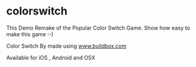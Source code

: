 # colorswitch
This Demo Remake of the Popular Color Switch Game. Show how easy to make this game :-)

Color Switch By made using www.buildbox.com

Available for iOS , Android and OSX 
